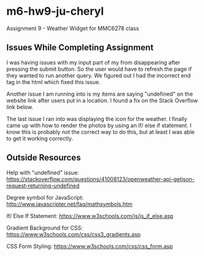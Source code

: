 # m6-hw9-ju-cheryl
Assignment 9 - Weather Widget for MMC6278 class

## Issues While Completing Assignment
I was having issues with my input part of my from disappearing after pressing the submit button. So the user would have to refresh the page if they wanted to run another query. We figured out I had the incorrect end tag in the html which fixed this issue.

Another issue I am running into is my items are saying "undefined" on the website link after users put in a location.  I found a fix on the Stack Overflow link below.

The last issue I ran into was displaying the icon for the weather. I finally came up with how to render the photos by using an if/ else if statement. I know this is probably not the correct way to do this, but at least I was able to get it working correctly.

## Outside Resources

Help with "undefined" issue: https://stackoverflow.com/questions/41008123/openweather-api-getjson-request-returning-undefined

Degree symbol for JavaScript: http://www.javascripter.net/faq/mathsymbols.htm

If/ Else If Statement: https://www.w3schools.com/js/js_if_else.asp

Gradient Background for CSS: https://www.w3schools.com/css/css3_gradients.asp

CSS Form Styling: https://www.w3schools.com/css/css_form.asp
